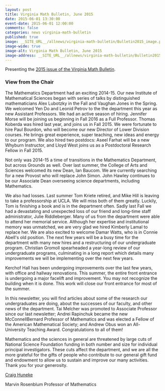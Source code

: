 ```yaml
---
layout: post
title: Virginia Math Bulletin, June 2015
date: 2015-06-01 13:30:00
event-date: 2015-06-01 12:00:00
comments: false
categories: news virginia-math-bulletin
published: true
image: __SITE_URL__/allnews/virginia-math-bulletin/Bulletin2015_image.png
image-wide: true
image-alt: Virginia Math Bulletin, June 2015
image-address: __SITE_URL__/allnews/virginia-math-bulletin/Bulletin2015.pdf
---
```


Presenting the [2015 issue of the Virginia Math Bulletin]({{site.url}}/allnews/virginia-math-bulletin/Bulletin2015.pdf).

<!--more-->

<h3 class="mt-5 mb-3">View from the Chair</h3>

The Mathematics Department had an
 exciting 2014-15. Our new Institute
 of Mathematical Sciences began with
 series of talks by distinguished mathematicians Alex Lubotzky in the Fall and
 Vaughan Jones in the Spring. We welcomed Yen Do and Leonid Petrov to the
the department this year as new Assistant Professors. We had an
active season of hiring. Jennifer Morse will be joining us beginning
in Fall 2016 as a Full Professor. Thomas Koberda was hired
last year, and joins us in Fall 2015. We were fortunate to hire Paul
Bourdon, who will become our new Director of Lower Division
courses. He brings great experience, super teaching, new ideas and
energy to our program. We also hired two postdocs: Aseel Farhat
will be a new Whyburn Instructor, and Lloyd West joins us as a
Postdoctoral Research Fellow in Fall 2015.

Not only was 2014-15 a time of transitions in the Mathematics
Department, but across Grounds as well. Over last summer,
the College of Arts and Sciences welcomed its new Dean, Ian Baucom.
We are currently searching for a new Provost who will replace
John Simon. John Hawley continues to be our Associate
Dean overseeing science departments, including Mathematics.

 We also had losses. Last summer Tom Kriete retired, and
Mike Hill is leaving to take a professorship at UCLA. We will
miss both of them greatly. Luckily, Tom is finishing a book and is
in the department often. Sadly last Fall we had a devastating and
unexpected loss of our friend and long-time staff administrator,
Julie Riddleberger. Many of us from the department were able to
attend her memorial service. Although her expertise and institutional
memory was unmatched, we are very glad we hired Kimberly
Lamal to replace her. We are also excited to welcome Damar
Watts, who is in Connie Abell's old position.
 The next few years will be a busy time for the department
with many new hires and a restructuring of our undergraduate program.
Christian Gromoll spearheaded a year-long review of our
undergraduate programs, culminating in a long report which details
many improvements we will be implementing over the next
few years.

Kerchof Hall has been undergoing improvements
over the last few years, with office and hallway renovations.
This summer, the entire front entrance is undergoing a
major facelift and improvement. You may not recognize the
building when it is done. This work will close our front entrance
for most of the summer.

 In this newsletter, you will find articles about some
of the research our undergraduates are doing, about the successes
of our faculty, and other news of the department. Tai
Melcher was promoted to Associate Professor since our last
newsletter; Andrei Rapinchuk became the new McConnellBernard
Professor of Mathematics and was elected a Fellow
of the American Mathematical Society; and Andrew
Obus won an All-University Teaching Award. Congratulations
to all of them!

 Mathematics and the sciences in general are threatened
by large cuts of National Science Foundation funding
in both number and size for individual principal investigators.
These cuts affect the department, and we are all the
more grateful for the gifts of people who contribute to our
general gift fund and endowment to allow us to sustain and
improve our many activities. Thank you for your generosity.



[Craig Huneke]({{site.url}}/people/clh4xd/)

Marvin Rosenblum Professor of Mathematics
